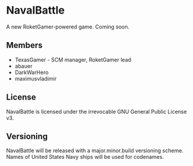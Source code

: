 NavalBattle
==========

A new RoketGamer-powered game. Coming soon.

## Members
* TexasGamer - SCM manager, RoketGamer lead
* abauer
* DarkWarHero
* maximusvladimir

## License
NavalBattle is licensed under the irrevocable GNU General Public License v3.

## Versioning
NavalBattle will be released with a major.minor.build versioning scheme. 
Names of United States Navy ships will be used for codenames.